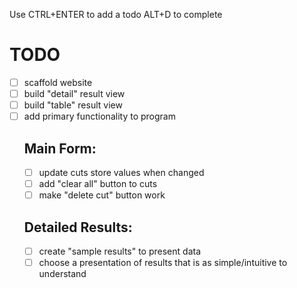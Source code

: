 Use CTRL+ENTER to add a todo
ALT+D to complete


# TODO
- [ ] scaffold website
- [ ] build "detail" result view
- [ ] build "table" result view
- [ ] add primary functionality to program
  ## Main Form:
  - [ ] update cuts store values when changed
  - [ ] add "clear all" button to cuts
  - [ ] make "delete cut" button work
  ## Detailed Results:
  - [ ] create "sample results" to present data
  - [ ] choose a presentation of results that is as simple/intuitive to understand
